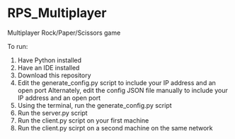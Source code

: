 # RPS_Multiplayer
Multiplayer Rock/Paper/Scissors game

To run:
1) Have Python installed
2) Have an IDE installed
3) Download this repository
4) Edit the generate_config.py script to include your IP address and an open port
        Alternately, edit the config JSON file manually to include your IP address and an open port
6) Using the terminal, run the generate_config.py script
7) Run the server.py script
8) Run the client.py script on your first machine
9) Run the client.py scirpt on a second machine on the same network
   
